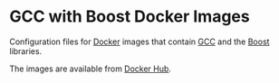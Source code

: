 # GCC with Boost Docker Images

Configuration files for [Docker](https://www.docker.com/) images that contain [GCC](https://gcc.gnu.org/) and
the [Boost](https://www.boost.org/) libraries.

The images are available from [Docker Hub](https://hub.docker.com/r/ishikocpp/gcc-boost).
